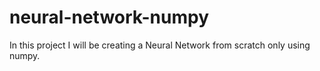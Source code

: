# neural-network-numpy
In this project I will be creating a Neural Network from scratch only using numpy.
